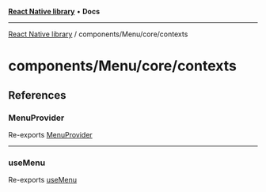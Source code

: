 [**React Native library**](../../../../index.md) • **Docs**

***

[React Native library](../../../../modules.md) / components/Menu/core/contexts

# components/Menu/core/contexts

## References

### MenuProvider

Re-exports [MenuProvider](menu/functions/MenuProvider.md)

***

### useMenu

Re-exports [useMenu](menu/functions/useMenu.md)
